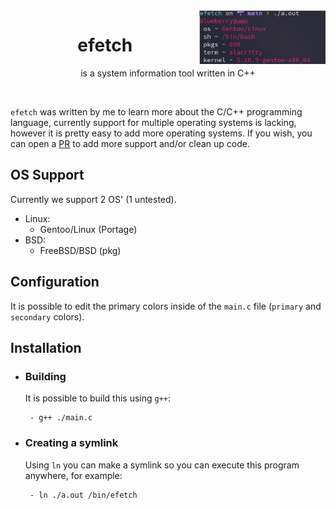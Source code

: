 <img src="https://raw.githubusercontent.com/NoSequel/efetch/main/screenshot.png" width="40%" align="right">
<h1 align="center">efetch</h1>
<p align="center">is a system information tool written in C++</p><br>

``efetch`` was written by me to learn more about the C/C++ programming language, currently support for multiple operating systems is lacking, however it is pretty easy to add more operating systems. If you wish, you can open a [PR](https://github.com/NoSequel/efetch/pulls) to add more support and/or clean up code.

## OS Support
Currently we support 2 OS' (1 untested).
* Linux:
    - Gentoo/Linux (Portage)
* BSD:
    - FreeBSD/BSD (pkg)

## Configuration
It is possible to edit the primary colors inside of the ``main.c`` file (``primary`` and ``secondary`` colors).

## Installation
* ### Building

    It is possible to build this using ``g++``:
       
       - g++ ./main.c

* ### Creating a symlink

    Using ``ln`` you can make a symlink so you can execute this program anywhere, for example:
       
       - ln ./a.out /bin/efetch
